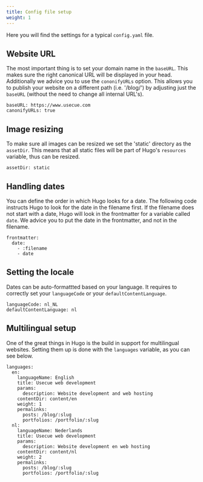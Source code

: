```yaml
---
title: Config file setup
weight: 1
---
```


Here you will find the settings for a typical `config.yaml` file.

## Website URL

The most important thing is to set your domain name in the `baseURL`. This makes sure the right canonical URL will be displayed in your head. Additionally we advice you to use the `cononifyURLs` option. This allows you to publish your website on a different path (i.e. '/blog/') by adjusting just the `baseURL` (without the need to change all internal URL's).

```
baseURL: https://www.usecue.com
canonifyURLs: true
```
## Image resizing

To make sure all images can be resized we set the 'static' directory as the `assetDir`. This means that all static files will be part of Hugo's `resources` variable, thus can be resized.

```
assetDir: static
```

## Handling dates

You can define the order in which Hugo looks for a date. The following code instructs Hugo to look for the date in the filename first. If the filename does not start with a date, Hugo will look in the frontmatter for a variable called `date`. We advice you to put the date in the frontmatter, and not in the filename.

```
frontmatter:
  date:
    - :filename
    - date
```

## Setting the locale

Dates can be auto-formattted based on your language. It requires to correctly set your `languageCode` or your `defaultContentLanguage`.

```
languageCode: nl_NL
defaultContentLanguage: nl
```

## Multilingual setup

One of the great things in Hugo is the build in support for multilingual websites. Setting them up is done with the `languages` variable, as you can see below.

```
languages:
  en:
    languageName: English
    title: Usecue web development
    params: 
      description: Website development and web hosting
    contentDir: content/en
    weight: 1
    permalinks:
      posts: /blog/:slug
      portfolios: /portfolio/:slug
  nl:
    languageName: Nederlands
    title: Usecue web development
    params: 
      description: Website development en web hosting
    contentDir: content/nl
    weight: 2
    permalinks:
      posts: /blog/:slug
      portfolios: /portfolio/:slug
```

